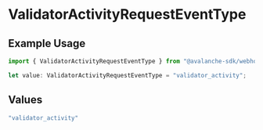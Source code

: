 # ValidatorActivityRequestEventType

## Example Usage

```typescript
import { ValidatorActivityRequestEventType } from "@avalanche-sdk/webhooks/models/components";

let value: ValidatorActivityRequestEventType = "validator_activity";
```

## Values

```typescript
"validator_activity"
```